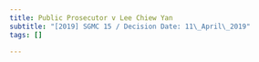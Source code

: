 ```yaml
---
title: Public Prosecutor v Lee Chiew Yan
subtitle: "[2019] SGMC 15 / Decision Date: 11\_April\_2019"
tags: []

---
```

